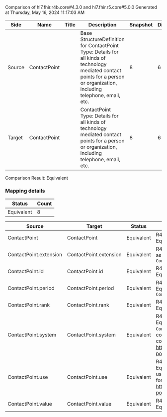 Comparison of hl7.fhir.r4b.core#4.3.0 and hl7.fhir.r5.core#5.0.0
Generated at Thursday, May 16, 2024 11:17:03 AM

| Side | Name | Title | Description | Snapshot | Differential |
| --- | --- | --- | --- | --- | --- |
| Source | ContactPoint |  | Base StructureDefinition for ContactPoint Type: Details for all kinds of technology mediated contact points for a person or organization, including telephone, email, etc. | 8 | 6 |
| Target | ContactPoint |  | ContactPoint Type: Details for all kinds of technology mediated contact points for a person or organization, including telephone, email, etc. | 8 | 6 |


Comparison Result: Equivalent


### Mapping details

| Status | Count |
| ------ | ----- |
Equivalent | 8 |


| Source | Target | Status | Message |
| ------ | ------ | ------ | ------- |
| ContactPoint | ContactPoint | Equivalent | R4B `ContactPoint` maps as Equivalent to R5 `ContactPoint` |
| ContactPoint.extension | ContactPoint.extension | Equivalent | R4B `ContactPoint.extension` maps as Equivalent to R5 `ContactPoint.extension` |
| ContactPoint.id | ContactPoint.id | Equivalent | R4B `ContactPoint.id` maps as Equivalent to R5 `ContactPoint.id` |
| ContactPoint.period | ContactPoint.period | Equivalent | R4B `ContactPoint.period` maps as Equivalent to R5 `ContactPoint.period` |
| ContactPoint.rank | ContactPoint.rank | Equivalent | R4B `ContactPoint.rank` maps as Equivalent to R5 `ContactPoint.rank` |
| ContactPoint.system | ContactPoint.system | Equivalent | R4B `ContactPoint.system` maps as Equivalent to R5 `ContactPoint.system` - system has compatible required binding for code type: http://hl7.org/fhir/ValueSet/contact-point-system|4.3.0 and http://hl7.org/fhir/ValueSet/contact-point-system|5.0.0 (Equivalent) |
| ContactPoint.use | ContactPoint.use | Equivalent | R4B `ContactPoint.use` maps as Equivalent to R5 `ContactPoint.use` - use has compatible required binding for code type: http://hl7.org/fhir/ValueSet/contact-point-use|4.3.0 and http://hl7.org/fhir/ValueSet/contact-point-use|5.0.0 (Equivalent) |
| ContactPoint.value | ContactPoint.value | Equivalent | R4B `ContactPoint.value` maps as Equivalent to R5 `ContactPoint.value` |

